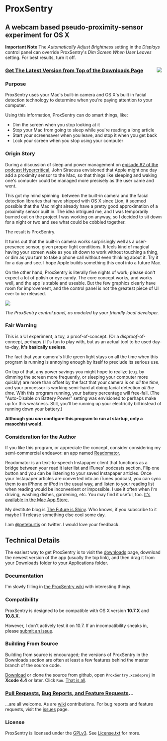 # ProxSentry
## A webcam based pseudo-proximity-sensor experiment for OS X

**Important Note** The _Automatically Adjust Brightness_ setting in the _Displays_ control panel can override ProxSentry's _Dim Screen When User Leaves_ setting.  For best results, turn it off.


### [<img src="https://raw.github.com/wiki/peteburtis/ProxSentry/images/LargeIcon.png" align="right" /> Get The Latest Version from Top of the Downloads Page](https://github.com/peteburtis/ProxSentry/downloads)

### Purpose

ProxSentry uses your Mac's built-in camera and OS X's built in facial detection technology to determine when you're paying attention to your computer.

Using this information, ProxSentry can do smart things, like:

* Dim the screen when you stop looking at it
* Stop your Mac from going to sleep while you're reading a long article
* Start your screensaver when you leave, and stop it when you get back
* Lock your screen when you stop using your computer

### Origin Story

During a discussion of sleep and power management on [episode 82 of the podcast Hypercritical](http://http://5by5.tv/hypercritical/82), John Siracusa envisioned that Apple might one day add a proximity sensor to the Mac, so that things like sleeping and waking one's computer could be managed more precisely as the user came and went.

This got my mind spinning: between the built-in camera and the facial detection libraries that have shipped with OS X since Lion, it seemed possible that the Mac might already have a pretty good approximation of a proximity sensor built in. The idea intrigued me, and I was temporarily burned out on the project I was working on anyway, so I decided to sit down for a night or two and see what could be cobbled together.

The result is ProxSentry.

It turns out that the built-in camera works surprisingly well as a user-presence sensor, given proper light conditions.  It feels kind of magical having your screen wake as you sit down to work without touching a thing, or dim as you turn to take a phone call without even thinking about it. Try it for a day and see. I hope Apple builds something this cool into a future Mac.

On the other hand, ProxSentry is literally five nights of work; please don't expect a lot of polish or eye candy. The core concept works, and works well, and the app is stable and useable. But the few graphics clearly have room for improvement, and the control panel is not the greatest piece of UI ever to be released.

<img src="https://raw.github.com/wiki/peteburtis/ProxSentry/images/ControlPanelScreenShot.png" />

_The ProxSentry control panel, as modeled by your friendly local developer._

### Fair Warning

This is a UI experiment, a toy, a proof-of-concept.  (Or a _disproof_-of-concept, perhaps.)  It's fun to play with, but as an actual tool to be used day-to-day, **it's basically useless**.

The fact that your camera's little green light stays on all the time when this program is running is annoying enough by itself to preclude its serious use.

On top of that, any power savings you might hope to realize (e.g. by dimming the screen more frequently, or sleeping your computer more quickly) are more than offset by the fact that your camera is on _all the time_, and your processor is working semi-hard at doing facial detection _all the time_.  With this program running, your battery percentage will free-fall. (The "Auto-Disable on Battery Power" setting was envisioned to perhaps make up for this weakness.  Still, you'll be running up your electricity bill instead of running down your battery.)

**Although you _can_ configure this program to run at startup, only a masochist would.**

### Consideration for the Author

If you like this program, or appreciate the concept, consider considering my semi-commercial endeavor: an app named [Readomator.](http://graygoolabs.com/mas/readomator)

Readomator is an text-to-speech Instapaper client that functions as a bridge between your read it later list and iTunes' podcasts section.  Flip one button and you can be listening to your saved Instapaper articles.  Once your Instapaper articles are converted into an iTunes podcast, you can sync them to an iPhone or iPod in the usual way, and listen to your reading list when reading would be inconvenient or impossible.  I use it often when I'm driving, washing dishes, gardening, etc. You may find it useful, too.  [It's available in the Mac App Store.](http://graygoolabs.com/mas/readomator)

My destitute blog is [The Future is Shiny](http://thefutureisshiny.com/). Who knows, if you subscribe to it maybe I'll release something else cool some day.

I am [@peteburtis](http://twitter.com/peteburtis) on twitter.  I would love your feedback.

## Technical Details

The easiest way to get ProxSentry is to visit the [downloads](https://github.com/peteburtis/ProxSentry/downloads) page, download the newest version of the app (usually the top link), and then drag it from your Downloads folder to your Applications folder.

### Documentation

I'm slowly filling in [the ProxSentry wiki](https://github.com/peteburtis/ProxSentry/wiki) with interesting things.

### Compatibility

ProxSentry is designed to be compatible with OS X version **10.7.X** and **10.8.X**.

However, I don't actively test it on 10.7.  If an incompatibility sneaks in, please [submit an issue](https://github.com/peteburtis/ProxSentry/issues).

### Building From Source

Building from source is encouraged; the versions of ProxSentry in the Downloads section are often at least a few features behind the master branch of the source code.

[Download](https://github.com/peteburtis/ProxSentry/zipball/master) or clone the source from github, open `ProxSentry.xcodeproj` in **Xcode 4.4** or later.  Click `Run`.  [That is all](http://twitter.com/hodgman).

### [Pull Requests](https://github.com/peteburtis/ProxSentry/pulls), [Bug Reports, and Feature Requests](https://github.com/peteburtis/ProxSentry/issues)...

...are all welcome. As are [wiki](https://github.com/peteburtis/ProxSentry/wiki) contributions. For bug reports and feature requests, visit the [issues](https://github.com/peteburtis/ProxSentry/issues) page.

### License

ProxSentry is licensed under the [GPLv3](http://www.gnu.org/licenses/quick-guide-gplv3.html).  See [License.txt](https://raw.github.com/peteburtis/ProxSentry/master/License.txt) for more.

